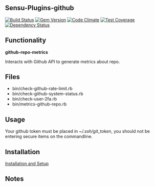 ## Sensu-Plugins-github

[ ![Build Status](https://travis-ci.org/sensu-plugins/sensu-plugins-github.svg?branch=master)](https://travis-ci.org/sensu-plugins/sensu-plugins-github)
[![Gem Version](https://badge.fury.io/rb/sensu-plugins-github.svg)](http://badge.fury.io/rb/sensu-plugins-github)
[![Code Climate](https://codeclimate.com/github/sensu-plugins/sensu-plugins-github/badges/gpa.svg)](https://codeclimate.com/github/sensu-plugins/sensu-plugins-github)
[![Test Coverage](https://codeclimate.com/github/sensu-plugins/sensu-plugins-github/badges/coverage.svg)](https://codeclimate.com/github/sensu-plugins/sensu-plugins-github)
[![Dependency Status](https://gemnasium.com/sensu-plugins/sensu-plugins-github.svg)](https://gemnasium.com/sensu-plugins/sensu-plugins-github)

## Functionality

**github-repo-metrics**

Interacts with Github API to generate metrics about repo.

## Files
 * bin/check-github-rate-limit.rb
 * bin/check-github-system-status.rb
 * bin/check-user-2fa.rb
 * bin/metrics-github-repo.rb

## Usage

Your github token must be placed in *~/.ssh/git_token*, you should not be entering secure items on the commandline.

## Installation

[Installation and Setup](http://sensu-plugins.io/docs/installation_instructions.html)

## Notes

